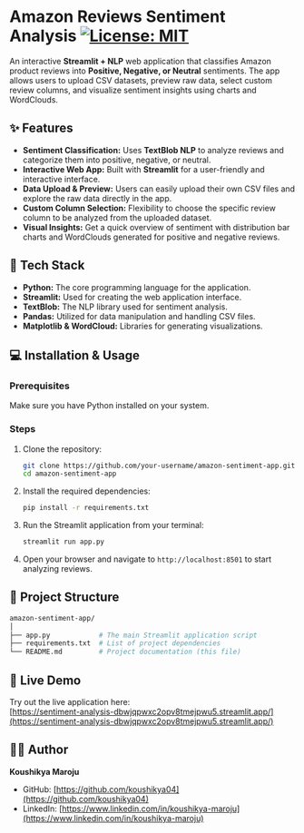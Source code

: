 # Amazon Reviews Sentiment Analysis [![License: MIT](https://img.shields.io/badge/License-MIT-yellow.svg)](https://opensource.org/licenses/MIT)

An interactive **Streamlit + NLP** web application that classifies Amazon product reviews into **Positive, Negative, or Neutral** sentiments. The app allows users to upload CSV datasets, preview raw data, select custom review columns, and visualize sentiment insights using charts and WordClouds.

## ✨ Features
- **Sentiment Classification:** Uses **TextBlob NLP** to analyze reviews and categorize them into positive, negative, or neutral.
- **Interactive Web App:** Built with **Streamlit** for a user-friendly and interactive interface.
- **Data Upload & Preview:** Users can easily upload their own CSV files and explore the raw data directly in the app.
- **Custom Column Selection:** Flexibility to choose the specific review column to be analyzed from the uploaded dataset.
- **Visual Insights:** Get a quick overview of sentiment with distribution bar charts and WordClouds generated for positive and negative reviews.

## 🚀 Tech Stack
- **Python:** The core programming language for the application.
- **Streamlit:** Used for creating the web application interface.
- **TextBlob:** The NLP library used for sentiment analysis.
- **Pandas:** Utilized for data manipulation and handling CSV files.
- **Matplotlib & WordCloud:** Libraries for generating visualizations.

## 💻 Installation & Usage

### Prerequisites
Make sure you have Python installed on your system.

### Steps
1.  Clone the repository:
    ```bash
    git clone https://github.com/your-username/amazon-sentiment-app.git
    cd amazon-sentiment-app
    ```
2.  Install the required dependencies:
    ```bash
    pip install -r requirements.txt
    ```
3.  Run the Streamlit application from your terminal:
    ```bash
    streamlit run app.py
    ```
4.  Open your browser and navigate to `http://localhost:8501` to start analyzing reviews.

## 📂 Project Structure
```bash
amazon-sentiment-app/
│
├── app.py            # The main Streamlit application script
├── requirements.txt  # List of project dependencies
└── README.md         # Project documentation (this file)
```

## 🔗 Live Demo
Try out the live application here:  
[https://sentiment-analysis-dbwjqpwxc2opv8tmejpwu5.streamlit.app/](https://sentiment-analysis-dbwjqpwxc2opv8tmejpwu5.streamlit.app/)

## 👨‍💻 Author
**Koushikya Maroju**  
- GitHub: [https://github.com/koushikya04](https://github.com/koushikya04)  
- LinkedIn: [https://www.linkedin.com/in/koushikya-maroju](https://www.linkedin.com/in/koushikya-maroju)

